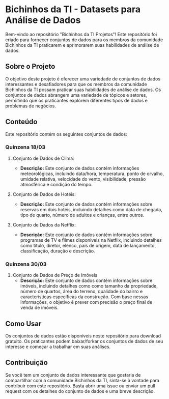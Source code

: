 # Bichinhos da TI - Datasets para Análise de Dados

Bem-vindo ao repositório "Bichinhos da TI Projetos"! Este repositório foi criado para fornecer conjuntos de dados para os membros da comunidade Bichinhos da TI praticarem e aprimorarem suas habilidades de análise de dados.

## Sobre o Projeto

O objetivo deste projeto é oferecer uma variedade de conjuntos de dados interessantes e desafiadores para que os membros da comunidade Bichinhos da TI possam praticar suas habilidades de análise de dados. Os conjuntos de dados abrangem uma variedade de tópicos e setores, permitindo que os praticantes explorem diferentes tipos de dados e problemas de negócios.

## Conteúdo

Este repositório contém os seguintes conjuntos de dados:

### Quinzena 18/03

1. Conjunto de Dados de Clima:
   - **Descrição:** Este conjunto de dados contém informações meteorológicas, incluindo data/hora, temperatura, ponto de orvalho, umidade relativa, velocidade do vento, visibilidade, pressão atmosférica e condição do tempo.

2. Conjunto de Dados de Hotéis:
   - **Descrição:** Este conjunto de dados contém informações sobre reservas em dois hotéis, incluindo detalhes como data de chegada, tipo de quarto, número de adultos e crianças, entre outros.

3. Conjunto de Dados da Netflix:
   - **Descrição:** Este conjunto de dados contém informações sobre programas de TV e filmes disponíveis na Netflix, incluindo detalhes como título, diretor, elenco, país de origem, data de lançamento, classificação, duração e descrição.

### Quinzena 30/03

1. Conjunto de Dados de Preço de Imóveis
   - **Descrição:** Este conjunto de dados contém informações sobre imóveis, incluindo detalhes como como tamanho da propriedade, número de quartos, área do terreno, qualidade do bairro e características específicas da construção. Com base nessas informações, o objetivo é prever com precisão o preço final de venda de imóveis.

## Como Usar

Os conjuntos de dados estão disponíveis neste repositório para download gratuito. Os praticantes podem baixar/forkar os conjuntos de dados de seu interesse e começar a trabalhar em suas análises.

## Contribuição

Se você tem um conjunto de dados interessante que gostaria de compartilhar com a comunidade Bichinhos da TI, sinta-se à vontade para contribuir com este repositório. Basta abrir uma issue ou enviar um pull request com os detalhes do conjunto de dados e uma breve descrição.